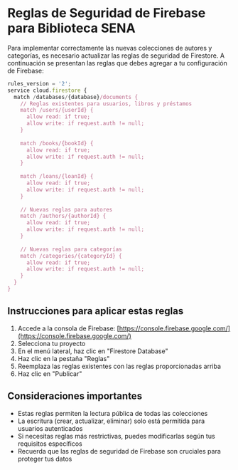# Reglas de Seguridad de Firebase para Biblioteca SENA

Para implementar correctamente las nuevas colecciones de autores y categorías, es necesario actualizar las reglas de seguridad de Firestore. A continuación se presentan las reglas que debes agregar a tu configuración de Firebase:

```javascript
rules_version = '2';
service cloud.firestore {
  match /databases/{database}/documents {
    // Reglas existentes para usuarios, libros y préstamos
    match /users/{userId} {
      allow read: if true;
      allow write: if request.auth != null;
    }
    
    match /books/{bookId} {
      allow read: if true;
      allow write: if request.auth != null;
    }
    
    match /loans/{loanId} {
      allow read: if true;
      allow write: if request.auth != null;
    }
    
    // Nuevas reglas para autores
    match /authors/{authorId} {
      allow read: if true;
      allow write: if request.auth != null;
    }
    
    // Nuevas reglas para categorías
    match /categories/{categoryId} {
      allow read: if true;
      allow write: if request.auth != null;
    }
  }
}
```

## Instrucciones para aplicar estas reglas

1. Accede a la consola de Firebase: [https://console.firebase.google.com/](https://console.firebase.google.com/)
2. Selecciona tu proyecto
3. En el menú lateral, haz clic en "Firestore Database"
4. Haz clic en la pestaña "Reglas"
5. Reemplaza las reglas existentes con las reglas proporcionadas arriba
6. Haz clic en "Publicar"

## Consideraciones importantes

- Estas reglas permiten la lectura pública de todas las colecciones
- La escritura (crear, actualizar, eliminar) solo está permitida para usuarios autenticados
- Si necesitas reglas más restrictivas, puedes modificarlas según tus requisitos específicos
- Recuerda que las reglas de seguridad de Firebase son cruciales para proteger tus datos